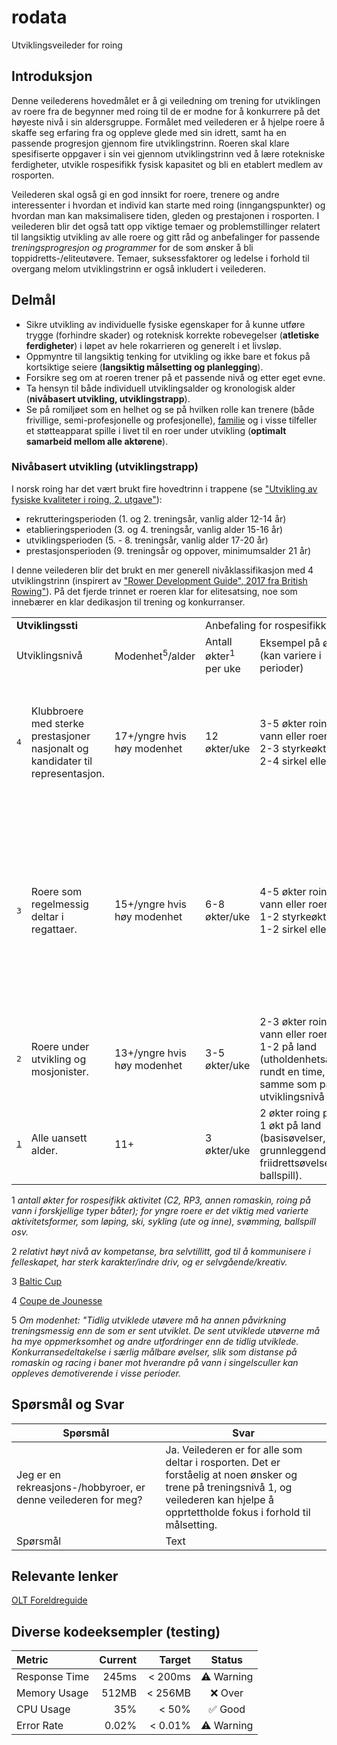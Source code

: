 # rodata
Utviklingsveileder for roing

## Introduksjon
Denne veilederens hovedmålet er å gi veiledning om trening for utviklingen av roere fra de begynner med roing til de er modne for å konkurrere på det høyeste nivå i sin aldersgruppe. Formålet med veilederen er å hjelpe roere å skaffe seg erfaring fra og oppleve glede med sin idrett, samt ha en passende progresjon gjennom fire utviklingstrinn. Roeren skal klare spesifiserte oppgaver i sin vei gjennom utviklingstrinn ved å lære rotekniske ferdigheter, utvikle rospesifikk fysisk kapasitet og bli en etablert medlem av rosporten. 

Veilederen skal også gi en god innsikt for roere, trenere og andre interessenter i hvordan et individ kan starte med roing (inngangspunkter) og hvordan man kan maksimalisere tiden, gleden og prestajonen i rosporten. I veilederen blir det også tatt opp viktige temaer og problemstillinger relatert til langsiktig utvikling av alle roere og gitt råd og anbefalinger for passende *treningsprogresjon og programmer* for de som ønsker å bli toppidretts-/eliteutøvere. Temaer, suksessfaktorer og ledelse i forhold til overgang melom utviklingstrinn er også inkludert i veilederen.

## Delmål
- Sikre utvikling av individuelle fysiske egenskaper for å kunne utføre trygge (forhindre skader) og roteknisk korrekte robevegelser (**atletiske ferdigheter**) i løpet av hele rokarrieren og generelt i et livsløp.
- Oppmyntre til langsiktig tenking for utvikling og ikke bare et fokus på kortsiktige seiere (**langsiktig målsetting og planlegging**).
- Forsikre seg om at roeren trener på et passende nivå og etter eget evne.
- Ta hensyn til både individuell utviklingsalder og kronologisk alder (**nivåbasert utvikling, utviklingstrapp**).
- Se på romiljøet som en helhet og se på hvilken rolle kan trenere (både frivillige, semi-profesjonelle og profesjonelle), [familie](https://idrettsforbundet.sharepoint.com/sites/NRdokumenter/Delte%20dokumenter/Forms/AllItems.aspx?id=%2Fsites%2FNRdokumenter%2FDelte%20dokumenter%2FNR%2EWeb%2FToppidrett%2FFaglitteratur%2FOLT%20Foreldreguide%2Epdf&parent=%2Fsites%2FNRdokumenter%2FDelte%20dokumenter%2FNR%2EWeb%2FToppidrett%2FFaglitteratur&p=true&ga=1) og i visse tilfeller et støtteapparat spille i livet til en roer under utvikling (**optimalt samarbeid mellom alle aktørene**).

### Nivåbasert utvikling (utviklingstrapp)
I norsk roing har det vært brukt fire hovedtrinn i trappene (se ["Utvikling av fysiske kvaliteter i roing, 2. utgave"](https://www.example.com](https://idrettsforbundet.sharepoint.com/:w:/s/NRdokumenter/EbsKMgEomLZNiM1BanyoVQwB-lhipFPBb6_j6u6cT6HDnQ?rtime=ZMD-EgQP3kg))):
- rekrutteringsperioden (1. og 2. treningsår, vanlig alder 12-14 år)
- etablieringsperioden (3. og 4. treningsår, vanlig alder 15-16 år)
- utviklingsperioden (5. - 8. treningsår, vanlig alder 17-20 år)
- prestasjonsperioden (9. treningsår og oppover, minimumsalder 21 år)

I denne veilederen blir det brukt en mer generell nivåklassifikasjon med 4 utviklingstrinn (inspirert av ["Rower Development Guide", 2017 fra British Rowing"](https://www.britishrowing.org/knowledge/rower-development/rower-development-guide/)). På det fjerde trinnet er roeren klar for elitesatsing, noe som innebærer en klar dedikasjon til trening og konkurranser.
<table>
  <tr>
    <td colspan="3" class="center"><b>Utviklingssti</b></td>
    <td colspan="5">Anbefaling for rospesifikk aktivitet</td>
  </tr>
  <tr>
    <td colspan="2">Utviklingsnivå</td>
    <td>Modenhet<sup>5</sup>/alder</td>
    <td>Antall økter<sup>1</sup> per uke</td>
    <td>Eksempel på økter (kan variere i perioder)</td>
    <td>Lengde av økter</td>
    <td>Treningstimer per uke</td>
    <td>Kommentar</td>
  </tr>
  <tr>
    <td><pre>4</pre></td>
    <td>Klubbroere med sterke prestasjoner nasjonalt og kandidater til representasjon.</td>
    <td>17+/yngre hvis høy modenhet</td>
    <td>12 økter/uke</td>
    <td>3-5 økter roing på vann eller roergo<br>2-3 styrkeøkter<br>2-4 sirkel eller annet</td>
    <td>På vann <90 min.<br> På land <120 min. (varighet avhenger av intensitet).</td>
    <td>10-15</td>
    <td>Sterkere fokus på struktur i hverdagen, selvstendighet, kosthold og adferd<sup>2</sup>. Ønskelig med ordninger med skole / studiested.</td>
  </tr>
  <tr>
    <td><pre>3</pre></td>
    <td>Roere som regelmessig deltar i regattaer.</td>
    <td>15+/yngre hvis høy modenhet</td>
    <td>6-8 økter/uke</td>
    <td>4-5 økter roing på vann eller roergo<br>1-2 styrkeøkter<br>1-2 sirkel eller annet</td>
    <td>På vann <75 min.<br> På land <90 min. (avhengig av intensitetssone; samme som på utviklingsnivå 2).</td>
    <td>7-10 timer</td>
    <td>U16 og de som ikke har trent styrke systematisk før, bør fokusere på utholdende styrke eller styrke med egen kropsvekt. Introdusere fokus på selvstendighet, kosthold og adferd<sup>2</sup>.</td>
  </tr>
  <tr>
    <td><pre>2</pre></td>
    <td>Roere under utvikling og mosjonister.</td>
    <td>13+/yngre hvis høy modenhet</td>
    <td>3-5 økter/uke</td>
    <td>2-3 økter roing på vann eller roergo<br>1-2 på land (utholdenhetsaktivitet rundt en time, og samme som på utviklingsnivå 1).</td>
    <td>45-60 min,</td>
    <td>4-6 timer/uke</td>
    <td>U15 kun parårede båter.</td>
  </tr>
  <tr>
    <td><pre><a href="https://github.com/digitnow/rodata/blob/main/TRENINGSNIVA-1.md">1</a></pre></td>
    <td>Alle uansett alder.</td>
    <td>11+</td>
    <td>3 økter/uke</td>
    <td>2 økter roing på vann<br>1 økt på land (basisøvelser, grunnleggende friidrettsøvelser, ballspill).</td>
    <td>30-40 min.</td>
    <td>1-2 timer/uke</td>
    <td>Rospesifikk trening bør ha fokus på utvikling av rotekniske ferdigheter.</td>
  </tr>
</table>

1 *antall økter for rospesifikk aktivitet (C2, RP3, annen romaskin, roing på vann i forskjellige typer båter); for yngre roere er det viktig med varierte aktivitetsformer, som løping, ski, sykling (ute og inne), svømming, ballspill osv.*

2 *relativt høyt nivå av kompetanse, bra selvtillitt, god til å kommunisere i felleskapet, har sterk karakter/indre driv, og er selvgående/kreativ.*

3 [Baltic Cup](https://sarpsborg-roklubb.no/open-baltic-cup-regulations/)

4 [Coupe de Jounesse](https://www.couperowing.org/)

5 *Om modenhet: "Tidlig utviklede utøvere må ha annen påvirkning treningsmessig enn de som er sent utviklet. De sent utviklede utøverne må ha mye oppmerksomhet og andre utfordringer enn de tidlig utviklede. Konkurransedeltakelse i særlig målbare øvelser, slik som distanse på romaskin og racing i baner mot hverandre på vann i singelsculler kan oppleves demotiverende i visse perioder.*

## Spørsmål og Svar
| Spørsmål | Svar |
| ----------- | ----------- |
| Jeg er en rekreasjons-/hobbyroer, er denne veilederen for meg? | Ja. Veilederen er for alle som deltar i rosporten. Det er forståelig at noen ønsker og trene på treningsnivå 1, og veilederen kan hjelpe å opprtettholde fokus i forhold til målsetting. |
| Spørsmål | Text | 


## Relevante lenker
[OLT Foreldreguide](https://idrettsforbundet.sharepoint.com/sites/NRdokumenter/Delte%20dokumenter/Forms/AllItems.aspx?id=%2Fsites%2FNRdokumenter%2FDelte%20dokumenter%2FNR%2EWeb%2FToppidrett%2FFaglitteratur%2FOLT%20Foreldreguide%2Epdf&parent=%2Fsites%2FNRdokumenter%2FDelte%20dokumenter%2FNR%2EWeb%2FToppidrett%2FFaglitteratur&p=true&ga=1)


## Diverse kodeeksempler (testing)

| Metric        |   Current |   Target |   Status   |
|:--------------|----------:|---------:|:----------:|
| Response Time |     245ms |  < 200ms | ⚠️ Warning |
| Memory Usage  |     512MB |  < 256MB |   ❌ Over   |
| CPU Usage     |       35% |    < 50% |   ✅ Good   |
| Error Rate    |     0.02% |  < 0.01% | ⚠️ Warning |
